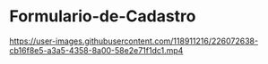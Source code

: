 # Formulario-de-Cadastro

https://user-images.githubusercontent.com/118911216/226072638-cb16f8e5-a3a5-4358-8a00-58e2e71f1dc1.mp4

